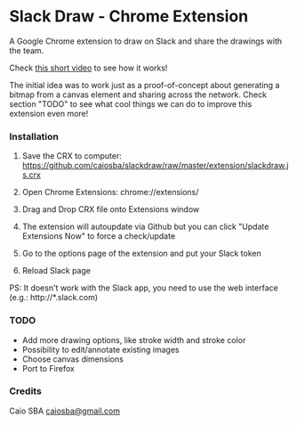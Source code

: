 Slack Draw - Chrome Extension
=============================================

A Google Chrome extension to draw on Slack and share the drawings with the team.

Check [this short video](http://ca.ios.ba/files/meedan/slackdraw.ogv) to see how it works!

The initial idea was to work just as a proof-of-concept about generating a bitmap from a canvas
element and sharing across the network. Check section "TODO" to see what cool things we can do
to improve this extension even more!

### Installation

1. Save the CRX to computer: https://github.com/caiosba/slackdraw/raw/master/extension/slackdraw.js.crx

2. Open Chrome Extensions: chrome://extensions/

3. Drag and Drop CRX file onto Extensions window

4. The extension will autoupdate via Github but you can click "Update Extensions Now" to force a check/update

5. Go to the options page of the extension and put your Slack token

5. Reload Slack page

PS: It doesn't work with the Slack app, you need to use the web interface (e.g.: http://*.slack.com)

### TODO

* Add more drawing options, like stroke width and stroke color
* Possibility to edit/annotate existing images
* Choose canvas dimensions
* Port to Firefox

### Credits

Caio SBA <caiosba@gmail.com>
